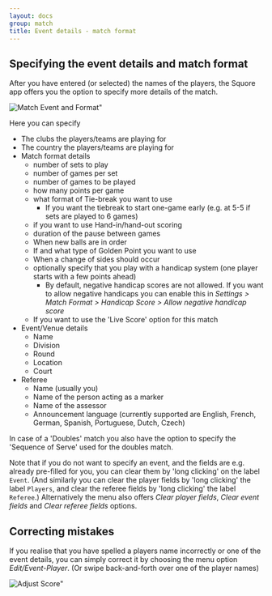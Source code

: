 ```yaml
---
layout: docs
group: match
title: Event details - match format
---
```

## Specifying the event details and match format

After you have entered (or selected) the names of the players, the Squore app offers you
the option to specify more details of the match. 

![Match Event and Format"](../img/sb.matches.03.format.png)

Here you can specify

* The clubs the players/teams are playing for
* The country the players/teams are playing for
* Match format details
    * number of sets to play                                <!-- TennisPadel only -->
    * number of games per set                               <!-- TennisPadel only -->
    * number of games to be played                          <!-- not for TennisPadel -->
    * how many points per game                              <!-- not for TennisPadel -->
    * what format of Tie-break you want to use
      * If you want the tiebreak to start one-game early (e.g. at 5-5 if sets are played to 6 games)          <!-- TennisPadel only    --> 
    * if you want to use Hand-in/hand-out scoring                                                             <!-- not for TennisPadel -->
    * duration of the pause between games
    * When new balls are in order                           <!-- TennisPadel only -->
    * If and what type of Golden Point you want to use      <!-- TennisPadel only -->
    * When a change of sides should occur                   <!-- TennisPadel only -->
    * optionally specify that you play with a handicap system (one player starts with a few points ahead)     <!-- not for TennisPadel -->
      * By default, negative handicap scores are not allowed. If you want to allow negative handicaps you can enable this in _Settings > Match Format > Handicap Score > Allow negative handicap score_     <!-- not for TennisPadel -->
    * If you want to use the 'Live Score' option for this match
* Event/Venue details
    * Name
    * Division
    * Round
    * Location
    * Court
* Referee
    * Name (usually you)
    * Name of the person acting as a marker               <!-- Squore only -->
    * Name of the assessor                                <!-- Squore only -->
    * Announcement language (currently supported are English, French, German, Spanish, Portuguese, Dutch, Czech)

In case of a 'Doubles' match you also have the option to specify the 'Sequence of Serve' used for the doubles match.

Note that if you do not want to specify an event, and the fields are e.g. already pre-filled for you, you can clear them by 'long clicking' on the label `Event`.
(And similarly you can clear the player fields by 'long clicking' the label `Players`, and clear the referee fields by 'long clicking' the label `Referee`.)
Alternatively the menu also offers _Clear player fields_, _Clear event fields_ and _Clear referee fields_ options.

## Correcting mistakes

If you realise that you have spelled a players name incorrectly or one of the event details,
you can simply correct it by choosing the menu option _Edit/Event-Player_.
(Or swipe back-and-forth over one of the player names)

![Adjust Score"](../img/sb.main.07.editplayers.png)

